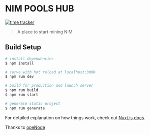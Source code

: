 # NIM POOLS HUB

[![time tracker](https://wakatime.com/badge/github/Albermonte/nim-pools-hub.svg)](https://wakatime.com/badge/github/Albermonte/nim-pools-hub)

> A place to start mining NIM

## Build Setup

``` bash
# install dependencies
$ npm install

# serve with hot reload at localhost:3000
$ npm run dev

# build for production and launch server
$ npm run build
$ npm run start

# generate static project
$ npm run generate
```

For detailed explanation on how things work, check out [Nuxt.js docs](https://nuxtjs.org).

Thanks to [opeNode](www.openode.io)
